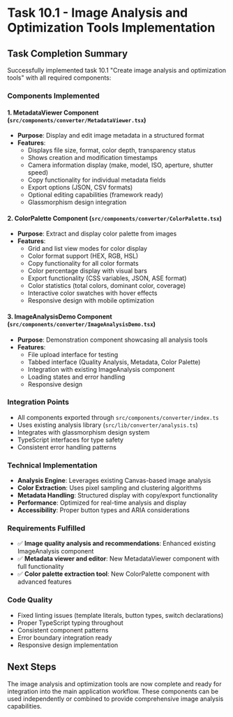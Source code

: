 # Task 10.1 - Image Analysis and Optimization Tools Implementation

## Task Completion Summary
Successfully implemented task 10.1 "Create image analysis and optimization tools" with all required components:

### Components Implemented

#### 1. MetadataViewer Component (`src/components/converter/MetadataViewer.tsx`)
- **Purpose**: Display and edit image metadata in a structured format
- **Features**:
  - Displays file size, format, color depth, transparency status
  - Shows creation and modification timestamps
  - Camera information display (make, model, ISO, aperture, shutter speed)
  - Copy functionality for individual metadata fields
  - Export options (JSON, CSV formats)
  - Optional editing capabilities (framework ready)
  - Glassmorphism design integration

#### 2. ColorPalette Component (`src/components/converter/ColorPalette.tsx`)
- **Purpose**: Extract and display color palette from images
- **Features**:
  - Grid and list view modes for color display
  - Color format support (HEX, RGB, HSL)
  - Copy functionality for all color formats
  - Color percentage display with visual bars
  - Export functionality (CSS variables, JSON, ASE format)
  - Color statistics (total colors, dominant color, coverage)
  - Interactive color swatches with hover effects
  - Responsive design with mobile optimization

#### 3. ImageAnalysisDemo Component (`src/components/converter/ImageAnalysisDemo.tsx`)
- **Purpose**: Demonstration component showcasing all analysis tools
- **Features**:
  - File upload interface for testing
  - Tabbed interface (Quality Analysis, Metadata, Color Palette)
  - Integration with existing ImageAnalysis component
  - Loading states and error handling
  - Responsive design

### Integration Points
- All components exported through `src/components/converter/index.ts`
- Uses existing analysis library (`src/lib/converter/analysis.ts`)
- Integrates with glassmorphism design system
- TypeScript interfaces for type safety
- Consistent error handling patterns

### Technical Implementation
- **Analysis Engine**: Leverages existing Canvas-based image analysis
- **Color Extraction**: Uses pixel sampling and clustering algorithms
- **Metadata Handling**: Structured display with copy/export functionality
- **Performance**: Optimized for real-time analysis and display
- **Accessibility**: Proper button types and ARIA considerations

### Requirements Fulfilled
- ✅ **Image quality analysis and recommendations**: Enhanced existing ImageAnalysis component
- ✅ **Metadata viewer and editor**: New MetadataViewer component with full functionality
- ✅ **Color palette extraction tool**: New ColorPalette component with advanced features

### Code Quality
- Fixed linting issues (template literals, button types, switch declarations)
- Proper TypeScript typing throughout
- Consistent component patterns
- Error boundary integration ready
- Responsive design implementation

## Next Steps
The image analysis and optimization tools are now complete and ready for integration into the main application workflow. These components can be used independently or combined to provide comprehensive image analysis capabilities.